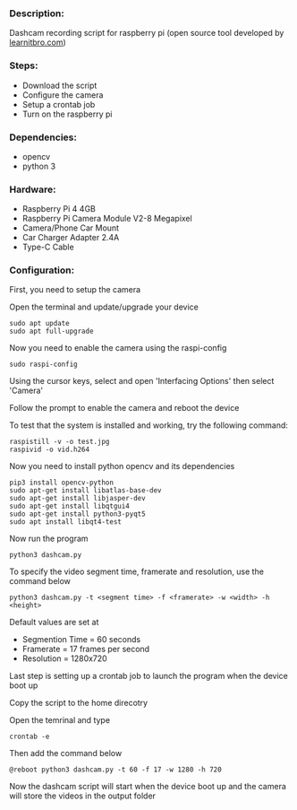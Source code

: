 ### Description: 
Dashcam recording script for raspberry pi (open source tool developed by [learnitbro.com](https://learnitbro.com/))

### Steps:
- Download the script
- Configure the camera
- Setup a crontab job
- Turn on the raspberry pi

### Dependencies:
- opencv
- python 3

### Hardware:
- Raspberry Pi 4 4GB
- Raspberry Pi Camera Module V2-8 Megapixel
- Camera/Phone Car Mount
- Car Charger Adapter 2.4A
- Type-C Cable

### Configuration:
First, you need to setup the camera

Open the terminal and update/upgrade your device
```
sudo apt update
sudo apt full-upgrade
```
Now you need to enable the camera  using the raspi-config
```
sudo raspi-config
```
Using the cursor keys, select and open 'Interfacing Options' then select 'Camera'

Follow the prompt to enable the camera and reboot the device

To test that the system is installed and working, try the following command:
```
raspistill -v -o test.jpg
raspivid -o vid.h264
```
Now you need to install python opencv and its dependencies
```
pip3 install opencv-python
sudo apt-get install libatlas-base-dev
sudo apt-get install libjasper-dev
sudo apt-get install libqtgui4
sudo apt-get install python3-pyqt5
sudo apt install libqt4-test
```

Now run the program
```
python3 dashcam.py
```
To specify the video segment time, framerate and resolution, use the command below
```
python3 dashcam.py -t <segment time> -f <framerate> -w <width> -h <height>
```
Default values are set at
- Segmention Time = 60 seconds
- Framerate = 17 frames per second
- Resolution = 1280x720

Last step is setting up a crontab job to launch the program when the device boot up

Copy the script to the home direcotry

Open the temrinal and type
```
crontab -e
```
Then add the command below
```
@reboot python3 dashcam.py -t 60 -f 17 -w 1280 -h 720
```
Now the dashcam script will start when the device boot up and the camera will store the videos in the output folder
